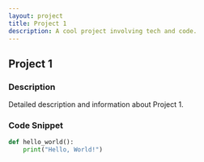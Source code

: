 ```yaml
---
layout: project
title: Project 1
description: A cool project involving tech and code.
---
```


## Project 1

### Description
Detailed description and information about Project 1.

### Code Snippet
```python
def hello_world():
    print("Hello, World!")
